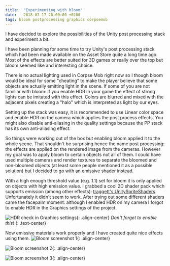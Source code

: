```yaml
---
title:  "Experimenting with bloom"
date:   2018-07-17 20:00:00 +0200
tags: bloom postprocessing graphics corpsemob
---
```

I have decided to explore the possibilities of the Unity post processing stack and experiment a bit.
<!--more-->

I have been planning for some time to try Unity's post processing stack which had been made available on the Asset Store quite a long time ago. Most of the effects are better suited for 3D games or really over the top but bloom seemed like and interesting choice.

There is no actual lighting used in Corpse Mob right now so I though bloom would be ideal for some "cheating" to make the player believe that some objects are actually emitting light in the scene. If some of you are not familiar with bloom: if you enable HDR in your game the effect of strong lights can be imitated with this effect. Colors are blurred and mixed with the adjacent pixels creating a "halo" which is interpreted as light by our eyes.

Setting up the stack was easy, it is recommended to use Linear color space and enable HDR on the camera which applies the post process effects. You might also disable anti-aliasing in the quality settings because the PP stack has its own anti-aliasing effect.

So things were working out of the box but enabling bloom applied it to the whole scene. That shouldn't be surprising hence the name post processing: the effects are applied on the rendered image from the cameras. However my goal was to apply bloom to certain objects not all of them. I could have used multiple cameras and render textures to separate the bloomed and non-bloomed objects (at least some people mentioned it as a possible solution) but I decided to go with an emissive shader instead.

With a high enough threshold value (e.g. 1.1) set for bloom it is only applied on objects with high emission value. I grabbed a cool 2D shader pack which supports emission (among other effects): [traggett's UnitySpriteShaders](https://github.com/traggett/UnitySpriteShaders). Unfortunately it didn't seem to work. After trying out some different shaders came the facepalm moment: although I enabled HDR on my camera I forgot to enable HDR in the Graphics settings of the project.

![HDR check in Graphics settings]({{site.url}}/assets/images/hdrcheck.png){: .align-center}
*Don't forget to enable this!*
{: .text-center}

Now emissive materials work properly and I have created quite nice effects using them.
![Bloom screenshot 1]({{site.url}}/assets/images/bloom1.png){: .align-center}


![Bloom screenshot 2]({{site.url}}/assets/images/bloom2.png){: .align-center}


![Bloom screenshot 3]({{site.url}}/assets/images/bloom3.png){: .align-center}